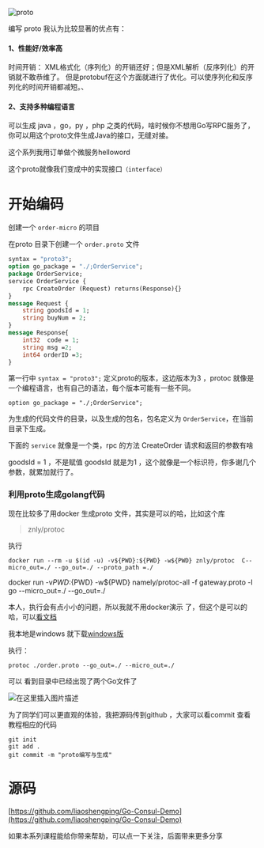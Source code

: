 ![proto](https://img-blog.csdnimg.cn/f820d320f7cc40aaa9bb4bf2db4c1d57.png?x-oss-process=image/watermark,type_ZmFuZ3poZW5naGVpdGk,shadow_10,text_aHR0cHM6Ly9ibG9nLmNzZG4ubmV0L3FxXzIyODIzNTgx,size_16,color_FFFFFF,t_70)



编写 proto 我认为比较显著的优点有：

#### 1、性能好/效率高
时间开销： XML格式化（序列化）的开销还好；但是XML解析（反序列化）的开销就不敢恭维了。 但是protobuf在这个方面就进行了优化。可以使序列化和反序列化的时间开销都减短。、

#### 2、支持多种编程语言
可以生成 java ，go，py ，php 之类的代码，啥时候你不想用Go写RPC服务了，你可以用这个proto文件生成Java的接口，无缝对接。

这个系列我用订单做个微服务helloword

这个proto就像我们变成中的实现接口`（interface）`

# 开始编码
创建一个 `order-micro` 的项目

在proto 目录下创建一个 `order.proto` 文件

```proto
syntax = "proto3";
option go_package = "./;OrderService";
package OrderService;
service OrderService {
    rpc CreateOrder (Request) returns(Response){}
}
message Request {
    string goodsId = 1;
    string buyNum = 2;
}
message Response{
    int32  code = 1;
    string msg =2;
    int64 orderID =3;
}
```
第一行中 `syntax = "proto3";` 定义proto的版本，这边版本为3 ，protoc 就像是一个编程语言，也有自己的语法，每个版本可能有一些不同。

```
option go_package = "./;OrderService"; 
```

为生成的代码文件的目录，以及生成的包名，包名定义为 `OrderService`，在当前目录下生成。

下面的 `service` 就像是一个类，rpc 的方法 CreateOrder 请求和返回的参数有啥

goodsId  = 1 ，不是赋值 goodsId 就是为1 ，这个就像是一个标识符，你多谢几个参数，就累加就行了。

### 利用proto生成golang代码
现在比较多了用docker 生成proto 文件，其实是可以的哈，比如这个库
>znly/protoc

执行

```
docker run --rm -u $(id -u) -v${PWD}:${PWD} -w${PWD} znly/protoc  C--micro_out=./ --go_out=./ --proto_path =./
```
docker run -v${PWD}:${PWD} -w${PWD} namely/protoc-all -f gateway.proto -l go --micro_out=./ --go_out=./



本人，执行会有点小小的问题，所以我就不用docker演示 了，但这个是可以的哈，可以[看文档](https://github.com/znly/docker-protobuf)

我本地是windows 就下载[windows版](https://blog.csdn.net/liupeifeng3514/article/details/78985575)

执行： 

```
protoc ./order.proto --go_out=./ --micro_out=./
```

可以 看到目录中已经出现了两个Go文件了

![在这里插入图片描述](https://img-blog.csdnimg.cn/ee872e3b547d46039cbaa75c5201cd19.png)


为了同学们可以更直观的体验，我把源码传到github ，大家可以看commit 查看教程相应的代码
```
git init
git add .
git commit -m "proto编写与生成"
```

源码
==============
[https://github.com/liaoshengping/Go-Consul-Demo](https://github.com/liaoshengping/Go-Consul-Demo)


如果本系列课程能给你带来帮助，可以点一下关注，后面带来更多分享
